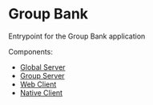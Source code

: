 # Group Bank
Entrypoint for the Group Bank application

Components:
- [Global Server](https://github.com/GroupBank/global-server)
- [Group Server](https://github.com/GroupBank/group-server)
- [Web Client](https://github.com/GroupBank/web-client)
- [Native Client](https://github.com/GroupBank/native-app)
